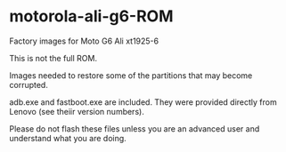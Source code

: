 # motorola-ali-g6-ROM
Factory images for Moto G6 Ali xt1925-6

This is not the full ROM.

Images needed to restore some of the partitions that may become corrupted.

adb.exe and fastboot.exe are included. They were provided directly from Lenovo (see theiir version numbers).

Please do not flash these files unless you are an advanced user and understand what you are doing.
